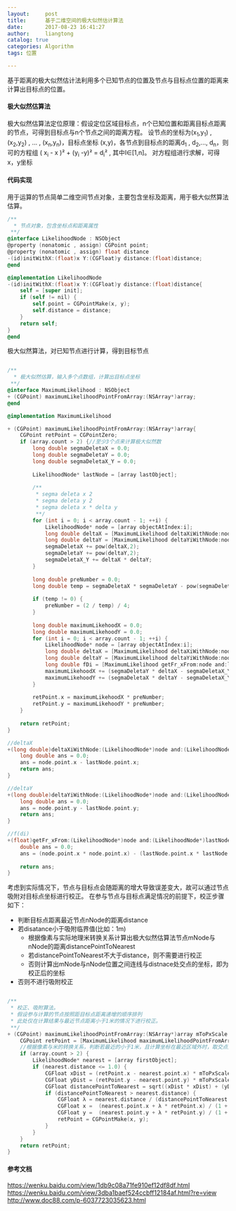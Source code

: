 ```yaml
---
layout:     post
title:      基于二维空间的极大似然估计算法
date:       2017-08-23 16:41:27
author:     liangtong
catalog: true
categories: Algorithm
tags: 位置

---
```


  基于距离的极大似然估计法利用多个已知节点的位置及节点与目标点位置的距离来计算出目标点的位置。

#### 极大似然估算法   

极大似然估算法定位原理：假设定位区域目标点，n个已知位置和距离目标点距离的节点，可得到目标点与n个节点之间的距离方程。
设节点的坐标为(x<sub>1</sub>,y<sub>1</sub>) , (x<sub>2</sub>,y<sub>2</sub>) , ... , (x<sub>n</sub>,y<sub>n</sub>)，目标点坐标 (x,y)，各节点到目标点的距离d<sub>1</sub> , d<sub>2</sub>,..., d<sub>n</sub>，则可的方程组 ( x<sub>i</sub> - x )²  + (y<sub>i</sub> -y)² = d<sub>i</sub>² , 其中I∈[1,n]。
对方程组进行求解，可得x，y坐标

#### 代码实现

用于运算的节点简单二维空间节点对象，主要包含坐标及距离，用于极大似然算法估算。

```Objective-C
/**
  * 节点对象，包含坐标点和距离属性
 **/
@interface LikelihoodNode : NSObject
@property (nonatomic , assign) CGPoint point;
@property (nonatomic , assign) float distance
-(id)initWithX:(float)x Y:(CGFloat)y distance:(float)distance;
@end

@implementation LikelihoodNode
-(id)initWithX:(float)x Y:(CGFloat)y distance:(float)distance{
    self = [super init];
    if (self != nil) {
        self.point = CGPointMake(x, y);
        self.distance = distance;
    }
    return self;
}
@end

```

极大似然算法，对已知节点进行计算，得到目标节点

```Objective-C

/**
  * 极大似然估算，输入多个点数组，计算出目标点坐标
 **/
@interface MaximumLikelihood : NSObject
+ (CGPoint) maximumLikelihoodPointFromArray:(NSArray*)array;
@end

@implementation MaximumLikelihood

+ (CGPoint) maximumLikelihoodPointFromArray:(NSArray*)array{
    CGPoint retPoint = CGPointZero;
    if (array.count > 2) {//至少3个点来计算极大似然数
        long double segmaDeletaX = 0.0;
        long double segmaDeletaY = 0.0;
        long double segmaDeletaX_Y = 0.0;
        
        LikelihoodNode* lastNode = [array lastObject];
        
        /**
         * segma deleta x 2
         * segma deleta y 2
         * segma deleta x * delta y
         **/
        for (int i = 0; i < array.count - 1; ++i) {
            LikelihoodNode* node = [array objectAtIndex:i];
            long double deltaX = [MaximumLikelihood deltaXiWithNode:node and:lastNode];
            long double deltaY = [MaximumLikelihood deltaYiWithNode:node and:lastNode];
            segmaDeletaX += pow(deltaX,2);
            segmaDeletaY += pow(deltaY,2);
            segmaDeletaX_Y += deltaX * deltaY;
        }
        
        long double preNumber = 0.0;
        long double temp = segmaDeletaX * segmaDeletaY - pow(segmaDeletaX_Y, 2);
        
        if (temp != 0) {
            preNumber = (2 / temp) / 4;
        }
        
        long double maximumLikehoodX = 0.0;
        long double maximumLikehoodY = 0.0;
        for (int i = 0; i < array.count - 1; ++i) {
            LikelihoodNode* node = [array objectAtIndex:i];
            long double deltaX = [MaximumLikelihood deltaXiWithNode:node and:lastNode];
            long double deltaY = [MaximumLikelihood deltaYiWithNode:node and:lastNode];
            long double fDi = [MaximumLikelihood getFr_xFrom:node and:lastNode];
            maximumLikehoodX += (segmaDeletaY * deltaX - segmaDeletaX_Y * deltaY) * fDi;
            maximumLikehoodY += (segmaDeletaX * deltaY - segmaDeletaX_Y * deltaX) * fDi;
        }
        
        retPoint.x = maximumLikehoodX * preNumber;
        retPoint.y = maximumLikehoodY * preNumber;
    }
    
    return retPoint;
}

//deltaX
+(long double)deltaXiWithNode:(LikelihoodNode*)node and:(LikelihoodNode*)lastNode{
    long double ans = 0.0;
    ans = node.point.x - lastNode.point.x;
    return ans;
}

//deltaY
+(long double)deltaYiWithNode:(LikelihoodNode*)node and:(LikelihoodNode*)lastNode{
    long double ans = 0.0;
    ans = node.point.y - lastNode.point.y;
    return ans;
}

//f(di)
+(float)getFr_xFrom:(LikelihoodNode*)node and:(LikelihoodNode*)lastNode{
    double ans = 0.0;
    ans = (node.point.x * node.point.x) - (lastNode.point.x * lastNode.point.x) + (node.point.y * node.point.y) - (lastNode.point.y * lastNode.point.y) - (node.distance * node.distance) + (lastNode.distance * lastNode.distance);
    
    return ans;
}

```

考虑到实际情况下，节点与目标点会随距离的增大导致误差变大，故可以通过节点吸附对目标点坐标进行校正。
在参与节点与目标点满足情况的前提下，校正步骤如下：
 + 判断目标点距离最近节点nNode的距离distance
 + 若disatance小于吸附临界值(比如：1m)
   + 根据像素与实际地理米转换关系计算出极大似然估算法节点mNode与nNode的距离distancePointToNearest
   + 若distancePointToNearest不大于distance，则不需要进行校正
   + 否则计算出mNode与nNode位置之间连线与distnace处交点的坐标，即为校正后的坐标
 + 否则不进行吸附校正

```Objective-C

/**
 * 校正、吸附算法。
 * 假设参与计算的节点按照距目标点距离递增的顺序排列
 * 此处仅在计算结果与最近节点距离小于1米的情况下进行校正。
 **/
+ (CGPoint) maximumLikelihoodPointFromArray:(NSArray*)array mToPxScale:(CGFloat)mToPxScale{
    CGPoint retPoint = [MaximumLikelihood maximumLikelihoodPointFromArray:array];
    //根据像素与米的转换关系，判断若最近的小于1米，且计算坐标在最近区域外时，取交点坐标为最终结果坐标
    if (array.count > 2) {
        LikelihoodNode* nearest = [array firstObject];
        if (nearest.distance <= 1.0) {
            CGFloat xDist = (retPoint.x - nearest.point.x) * mToPxScale;
            CGFloat yDist = (retPoint.y - nearest.point.y) * mToPxScale;
            CGFloat distancePointToNearest = sqrt((xDist * xDist) + (yDist * yDist));
            if (distancePointToNearest > nearest.distance) {
                CGFloat λ = nearest.distance / (distancePointToNearest - nearest.distance);
                CGFloat x =  (nearest.point.x + λ * retPoint.x) / (1 + λ);
                CGFloat y =  (nearest.point.y + λ * retPoint.y) / (1 + λ);
                retPoint = CGPointMake(x, y);
            }
        }
    }
    return retPoint;
}
```



#### 参考文档

https://wenku.baidu.com/view/1db9c08a71fe910ef12df8df.html
https://wenku.baidu.com/view/3dba1baef524ccbff12184af.html?re=view
http://www.doc88.com/p-6037723035623.html
